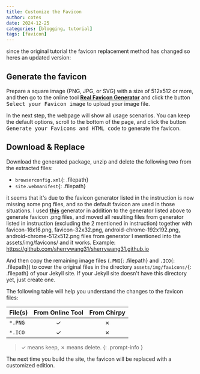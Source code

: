 ```yaml
---
title: Customize the Favicon
author: cotes
date: 2024-12-25
categories: [blogging, tutorial]
tags: [favicon]
---
```

since the original tutorial the favicon replacement method has changed so heres an updated version:

## Generate the favicon

Prepare a square image (PNG, JPG, or SVG) with a size of 512x512 or more, and then go to the online tool [**Real Favicon Generator**](https://realfavicongenerator.net/) and click the button <kbd>Select your Favicon image</kbd> to upload your image file.

In the next step, the webpage will show all usage scenarios. You can keep the default options, scroll to the bottom of the page, and click the button <kbd>Generate your Favicons and HTML code</kbd> to generate the favicon.

## Download & Replace

Download the generated package, unzip and delete the following two from the extracted files:

- `browserconfig.xml`{: .filepath}
- `site.webmanifest`{: .filepath}

it seems that it's due to the favicon generator listed in the instruction is now missing some png files, and so the default favicon are used in those situations. I used [**this**](https://favicon.io/favicon-converter/)  generator in addition to the generator listed above to generate favicon .png files, and moved all resulting files from generator listed in instruction (excluding the 2 mentioned in instruction) together with favicon-16x16.png, favicon-32x32.png, android-chrome-192x192.png, android-chrome-512x512.png files from generator I mentioned into the assets/img/favicons/ and it works. Example: https://github.com/sherrywang31/sherrywang31.github.io

And then copy the remaining image files (`.PNG`{: .filepath} and `.ICO`{: .filepath}) to cover the original files in the directory `assets/img/favicons/`{: .filepath} of your Jekyll site. If your Jekyll site doesn't have this directory yet, just create one.

The following table will help you understand the changes to the favicon files:

| File(s)             | From Online Tool                  | From Chirpy |
|---------------------|:---------------------------------:|:-----------:|
| `*.PNG`             | ✓                                 | ✗           |
| `*.ICO`             | ✓                                 | ✗           |


<!-- markdownlint-disable-next-line -->
>  ✓ means keep, ✗ means delete.
{: .prompt-info }

The next time you build the site, the favicon will be replaced with a customized edition.
